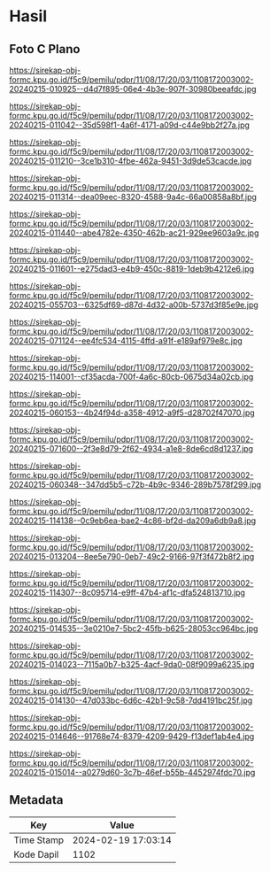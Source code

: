 # Hasil

## Foto C Plano

https://sirekap-obj-formc.kpu.go.id/f5c9/pemilu/pdpr/11/08/17/20/03/1108172003002-20240215-010925--d4d7f895-06e4-4b3e-907f-30980beeafdc.jpg

https://sirekap-obj-formc.kpu.go.id/f5c9/pemilu/pdpr/11/08/17/20/03/1108172003002-20240215-011042--35d598f1-4a6f-4171-a09d-c44e9bb2f27a.jpg

https://sirekap-obj-formc.kpu.go.id/f5c9/pemilu/pdpr/11/08/17/20/03/1108172003002-20240215-011210--3ce1b310-4fbe-462a-9451-3d9de53cacde.jpg

https://sirekap-obj-formc.kpu.go.id/f5c9/pemilu/pdpr/11/08/17/20/03/1108172003002-20240215-011314--dea09eec-8320-4588-9a4c-66a00858a8bf.jpg

https://sirekap-obj-formc.kpu.go.id/f5c9/pemilu/pdpr/11/08/17/20/03/1108172003002-20240215-011440--abe4782e-4350-462b-ac21-929ee9603a9c.jpg

https://sirekap-obj-formc.kpu.go.id/f5c9/pemilu/pdpr/11/08/17/20/03/1108172003002-20240215-011601--e275dad3-e4b9-450c-8819-1deb9b4212e6.jpg

https://sirekap-obj-formc.kpu.go.id/f5c9/pemilu/pdpr/11/08/17/20/03/1108172003002-20240215-055703--6325df69-d87d-4d32-a00b-5737d3f85e9e.jpg

https://sirekap-obj-formc.kpu.go.id/f5c9/pemilu/pdpr/11/08/17/20/03/1108172003002-20240215-071124--ee4fc534-4115-4ffd-a91f-e189af979e8c.jpg

https://sirekap-obj-formc.kpu.go.id/f5c9/pemilu/pdpr/11/08/17/20/03/1108172003002-20240215-114001--cf35acda-700f-4a6c-80cb-0675d34a02cb.jpg

https://sirekap-obj-formc.kpu.go.id/f5c9/pemilu/pdpr/11/08/17/20/03/1108172003002-20240215-060153--4b24f94d-a358-4912-a9f5-d28702f47070.jpg

https://sirekap-obj-formc.kpu.go.id/f5c9/pemilu/pdpr/11/08/17/20/03/1108172003002-20240215-071600--2f3e8d79-2f62-4934-a1e8-8de6cd8d1237.jpg

https://sirekap-obj-formc.kpu.go.id/f5c9/pemilu/pdpr/11/08/17/20/03/1108172003002-20240215-060348--347dd5b5-c72b-4b9c-9346-289b7578f299.jpg

https://sirekap-obj-formc.kpu.go.id/f5c9/pemilu/pdpr/11/08/17/20/03/1108172003002-20240215-114138--0c9eb6ea-bae2-4c86-bf2d-da209a6db9a8.jpg

https://sirekap-obj-formc.kpu.go.id/f5c9/pemilu/pdpr/11/08/17/20/03/1108172003002-20240215-013204--8ee5e790-0eb7-49c2-9166-97f3f472b8f2.jpg

https://sirekap-obj-formc.kpu.go.id/f5c9/pemilu/pdpr/11/08/17/20/03/1108172003002-20240215-114307--8c095714-e9ff-47b4-af1c-dfa524813710.jpg

https://sirekap-obj-formc.kpu.go.id/f5c9/pemilu/pdpr/11/08/17/20/03/1108172003002-20240215-014535--3e0210e7-5bc2-45fb-b625-28053cc964bc.jpg

https://sirekap-obj-formc.kpu.go.id/f5c9/pemilu/pdpr/11/08/17/20/03/1108172003002-20240215-014023--7115a0b7-b325-4acf-9da0-08f9099a6235.jpg

https://sirekap-obj-formc.kpu.go.id/f5c9/pemilu/pdpr/11/08/17/20/03/1108172003002-20240215-014130--47d033bc-6d6c-42b1-9c58-7dd4191bc25f.jpg

https://sirekap-obj-formc.kpu.go.id/f5c9/pemilu/pdpr/11/08/17/20/03/1108172003002-20240215-014646--91768e74-8379-4209-9429-f13def1ab4e4.jpg

https://sirekap-obj-formc.kpu.go.id/f5c9/pemilu/pdpr/11/08/17/20/03/1108172003002-20240215-015014--a0279d60-3c7b-46ef-b55b-4452974fdc70.jpg


## Metadata

| Key        | Value               |
| ---------- | ------------------- |
| Time Stamp | 2024-02-19 17:03:14 |
| Kode Dapil | 1102                |



